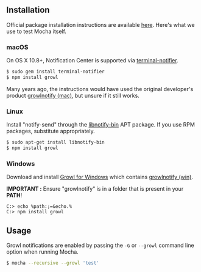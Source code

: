 ## Installation

Official package installation instructions are available [here](https://github.com/visionmedia/node-growl#installation). Here's what we use to test Mocha itself.

### macOS

On OS X 10.8+, Notification Center is supported via [terminal-notifier][].

```bash
$ sudo gem install terminal-notifier
$ npm install growl
```

Many years ago, the instructions would have used the original developer's
product [growlnotify (mac)][], but unsure if it still works.

### Linux

Install "notify-send" through the [libnotify-bin][] APT package. If you use
RPM packages, substitute appropriately.

```bash
$ sudo apt-get install libnotify-bin
$ npm install growl
```

### Windows

Download and install [Growl for Windows][] which contains [growlnotify (win)][].

**IMPORTANT :** Ensure "growlnotify" is in a folder that is present in your **PATH**!

```posh
C:> echo %path:;=&echo.%
C:> npm install growl
```


## Usage
Growl notifications are enabled by passing the `-G` or `--growl` command line option when running Mocha.

```bash
$ mocha --recursive --growl 'test'
```


[//]: # (Cross reference section)

[terminal-notifier]: https://github.com/alloy/terminal-notifier/
[libnotify-bin]: https://packages.ubuntu.com/trusty/libnotify-bin
[Growl for Windows]: http://www.growlforwindows.com/gfw/default.aspx
[growlnotify (win)]: http://www.growlforwindows.com/gfw/help/growlnotify.aspx
[growlnotify (mac)]: http://growl.info/extras.php#growlnotify
